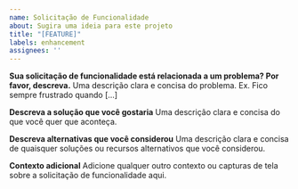 ```yaml
---
name: Solicitação de Funcionalidade
about: Sugira uma ideia para este projeto
title: "[FEATURE]"
labels: enhancement
assignees: ''
---
```


**Sua solicitação de funcionalidade está relacionada a um problema? Por favor, descreva.**
Uma descrição clara e concisa do problema. Ex. Fico sempre frustrado quando [...]

**Descreva a solução que você gostaria**
Uma descrição clara e concisa do que você quer que aconteça.

**Descreva alternativas que você considerou**
Uma descrição clara e concisa de quaisquer soluções ou recursos alternativos que você considerou.

**Contexto adicional**
Adicione qualquer outro contexto ou capturas de tela sobre a solicitação de funcionalidade aqui. 